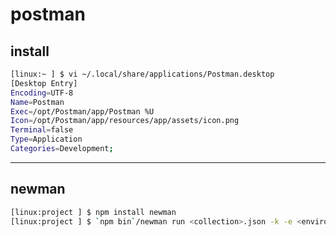 # postman

## install

```bash
[linux:~ ] $ vi ~/.local/share/applications/Postman.desktop
[Desktop Entry]
Encoding=UTF-8
Name=Postman
Exec=/opt/Postman/app/Postman %U
Icon=/opt/Postman/app/resources/app/assets/icon.png
Terminal=false
Type=Application
Categories=Development;
```


---

## newman

```bash
[linux:project ] $ npm install newman
[linux:project ] $ `npm bin`/newman run <collection>.json -k -e <environment>.json
```
